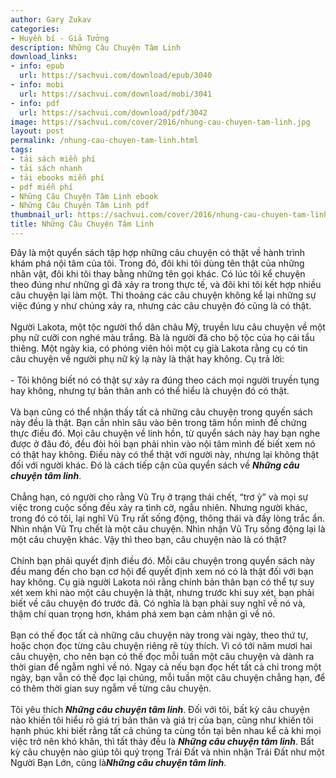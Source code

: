 ```yaml
---
author: Gary Zukav
categories:
- Huyền bí - Giả Tưởng
description: Những Câu Chuyện Tâm Linh
download_links:
- info: epub
  url: https://sachvui.com/download/epub/3040
- info: mobi
  url: https://sachvui.com/download/mobi/3041
- info: pdf
  url: https://sachvui.com/download/pdf/3042
image: https://sachvui.com/cover/2016/nhung-cau-chuyen-tam-linh.jpg
layout: post
permalink: /nhung-cau-chuyen-tam-linh.html
tags:
- tải sách miễn phí
- tải sách nhanh
- tải ebooks miễn phí
- pdf miễn phí
- Những Câu Chuyện Tâm Linh ebook
- Những Câu Chuyện Tâm Linh pdf
thumbnail_url: https://sachvui.com/cover/2016/nhung-cau-chuyen-tam-linh.jpg
title: Những Câu Chuyện Tâm Linh
---
```


 <div class="item-desc text-justify"> <p>Đây là một quyển sách tập hợp những câu chuyện có thật về hành trình khám phá nội tâm của tôi. Trong đó, đôi khi tôi dùng tên thật của những nhân vật, đôi khi tôi thay bằng những tên gọi khác. Có lúc tôi kể chuyện theo đúng như những gì đã xảy ra trong thực tế, và đôi khi tôi kết hợp nhiều câu chuyện lại làm một. Thi thoảng các câu chuyện không kể lại những sự việc đúng y như chúng xảy ra, nhưng các câu chuyện đó cũng là có thật.<br><br>Người Lakota, một tộc người thổ dân châu Mỹ, truyền lưu câu chuyện về một phụ nữ cưỡi con nghé màu trắng. Bà là người đã cho bộ tộc của họ cái tẩu thiêng. Một ngày kia, có phóng viên hỏi một cụ già Lakota rằng cụ có tin câu chuyện về người phụ nữ kỳ lạ này là thật hay không. Cụ trả lời:<br><br>- Tôi không biết nó có thật sự xảy ra đúng theo cách mọi người truyền tụng hay không, nhưng tự bản thân anh có thể hiểu là chuyện đó có thật.<br><br>Và bạn cũng có thể nhận thấy tất cả những câu chuyện trong quyến sách này đều là thật. Bạn cần nhìn sâu vào bên trong tâm hồn mình để chứng thực điều đó. Mọi câu chuyện về linh hồn, từ quyển sách này hay bạn nghe được ở đâu đó, đều đòi hỏi bạn phải nhìn vào nội tâm mình đế biết xem nó có thật hay không. Điều này có thể thật với người này, nhưng lại không thật đối với người khác. Đó là cách tiếp cận của quyển sách về <em><strong>Những câu chuyện tâm linh</strong></em>.<br><br>Chẳng hạn, có người cho rằng Vũ Trụ ở trạng thái chết, “trơ ỳ” và mọi sự việc trong cuộc sống đều xảy ra tình cờ, ngẫu nhiên. Nhưng người khác, trong đó có tôi, lại nghĩ Vũ Trụ rất sống động, thông thái và đầy lòng trắc ẩn. Nhìn nhận Vũ Trụ chết là một câu chuyện. Nhìn nhận Vũ Trụ sống động lại là một câu chuyện khác. Vậy thì theo bạn, câu chuyện nào là có thật?<br><br>Chính bạn phải quyết định điều đó. Mỗi câu chuyện trong quyển sách này đều mang đến cho bạn cơ hội để quyết định xem nó có là thật đối với bạn hay không. Cụ già người Lakota nói rằng chính bản thân bạn có thể tự suy xét xem khi nào một câu chuyện là thật, nhưng trước khi suy xét, bạn phải biết về câu chuyện đó trước đã. Có nghĩa là bạn phải suy nghĩ về nó và, thậm chí quan trọng hơn, khám phá xem bạn cảm nhận gì về nó.<br><br>Bạn có thế đọc tất cả những câu chuyện này trong vài ngày, theo thứ tự, hoặc chọn đọc từng câu chuyện riêng rẽ tùy thích. Vì có tới năm mươi hai câu chuyện, cho nên bạn có thế đọc mỗi tuần một câu chuyện và dành ra thời gian để ngẫm nghỉ về nó. Ngay cả nếu bạn đọc hết tất cả chỉ trong một ngày, bạn vẫn có thế đọc lại chúng, mỗi tuần một câu chuyện chẳng hạn, để có thêm thời gian suy ngẫm về từng câu chuyện.<br><br>Tôi yêu thích <strong><em>Những câu chuyện tâm linh</em></strong>. Đối với tôi, bất kỳ câu chuyện nào khiến tôi hiểu rõ giá trị bản thân và giá trị của bạn, cũng như khiến tôi hạnh phúc khi biết rằng tất cả chúng ta cùng tồn tại bên nhau kể cả khi mọi việc trở nên khó khăn, thì tất thảy đều là <strong><em>Những câu chuyện tâm linh</em></strong>. Bất kỳ câu chuyện nào giúp tôi quý trọng Trái Đất và nhìn nhận Trái Đất như một Người Bạn Lớn, cũng là<strong><em>Những câu chuyện tâm linh</em></strong>.</p> </div>